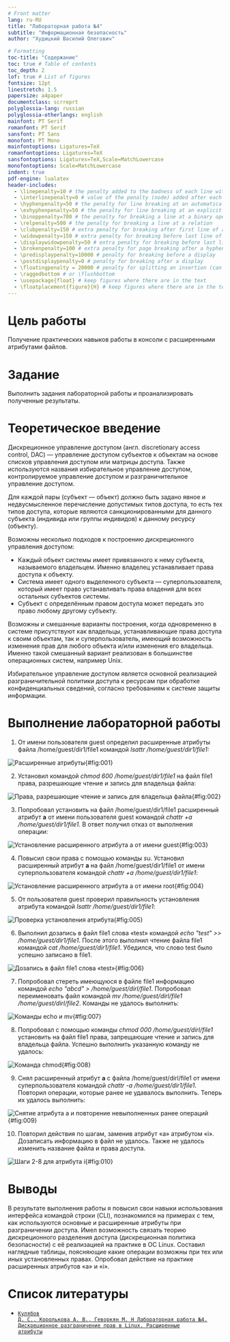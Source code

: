 ```yaml
---
# Front matter
lang: ru-RU
title: "Лабораторная работа №4"
subtitle: "Информационная безопасность"
author: "Худицкий Василий Олегович"

# Formatting
toc-title: "Содержание"
toc: true # Table of contents
toc_depth: 2
lof: true # List of figures
fontsize: 12pt
linestretch: 1.5
papersize: a4paper
documentclass: scrreprt
polyglossia-lang: russian
polyglossia-otherlangs: english
mainfont: PT Serif
romanfont: PT Serif
sansfont: PT Sans
monofont: PT Mono
mainfontoptions: Ligatures=TeX
romanfontoptions: Ligatures=TeX
sansfontoptions: Ligatures=TeX,Scale=MatchLowercase
monofontoptions: Scale=MatchLowercase
indent: true
pdf-engine: lualatex
header-includes:
  - \linepenalty=10 # the penalty added to the badness of each line within a paragraph (no associated penalty node) Increasing the value makes tex try to have fewer lines in the paragraph.
  - \interlinepenalty=0 # value of the penalty (node) added after each line of a paragraph.
  - \hyphenpenalty=50 # the penalty for line breaking at an automatically inserted hyphen
  - \exhyphenpenalty=50 # the penalty for line breaking at an explicit hyphen
  - \binoppenalty=700 # the penalty for breaking a line at a binary operator
  - \relpenalty=500 # the penalty for breaking a line at a relation
  - \clubpenalty=150 # extra penalty for breaking after first line of a paragraph
  - \widowpenalty=150 # extra penalty for breaking before last line of a paragraph
  - \displaywidowpenalty=50 # extra penalty for breaking before last line before a display math
  - \brokenpenalty=100 # extra penalty for page breaking after a hyphenated line
  - \predisplaypenalty=10000 # penalty for breaking before a display
  - \postdisplaypenalty=0 # penalty for breaking after a display
  - \floatingpenalty = 20000 # penalty for splitting an insertion (can only be split footnote in standard LaTeX)
  - \raggedbottom # or \flushbottom
  - \usepackage{float} # keep figures where there are in the text
  - \floatplacement{figure}{H} # keep figures where there are in the text
---
```


# Цель работы

Получение практических навыков работы в консоли с расширенными атрибутами файлов.

# Задание

Выполнить задания лабораторной работы и проанализировать полученные результаты.

# Теоретическое введение

Дискреционное управление доступом (англ. discretionary access control, DAC) — управление доступом субъектов к объектам на основе списков управления доступом или матрицы доступа. Также используются названия избирательное управление доступом, контролируемое управление доступом и разграничительное управление доступом.

Для каждой пары (субъект — объект) должно быть задано явное и недвусмысленное перечисление допустимых типов доступа, то есть тех типов доступа, которые являются санкционированными для данного субъекта (индивида или группы индивидов) к данному ресурсу (объекту).

Возможны несколько подходов к построению дискреционного управления доступом:

* Каждый объект системы имеет привязанного к нему субъекта, называемого владельцем. Именно владелец устанавливает права доступа к объекту.
* Система имеет одного выделенного субъекта — суперпользователя, который имеет право устанавливать права владения для всех остальных субъектов системы.
* Субъект с определённым правом доступа может передать это право любому другому субъекту.

Возможны и смешанные варианты построения, когда одновременно в системе присутствуют как владельцы, устанавливающие права доступа к своим объектам, так и суперпользователь, имеющий возможность изменения прав для любого объекта и/или изменения его владельца. Именно такой смешанный вариант реализован в большинстве операционных систем, например Unix.

Избирательное управление доступом является основной реализацией разграничительной политики доступа к ресурсам при обработке конфиденциальных сведений, согласно требованиям к системе защиты информации.



# Выполнение лабораторной работы

1. От имени пользователя guest определил расширенные атрибуты файла /home/guest/dir1/file1 командой *lsattr /home/guest/dir1/file1:*

![Расширенные атрибуты](image/1.png){#fig:001}

2. Установил командой *chmod 600 /home/guest/dir1/file1* на файл file1 права, разрешающие чтение и запись для владельца файла:

![Права, разрешающие чтение и запись для владельца файла](image/2.png){#fig:002}

3. Попробовал установить на файл /home/guest/dir1/file1 расширенный атрибут **a** от имени пользователя guest командой *chattr +a /home/guest/dir1/file1*. В ответ получил отказ от выполнения операции:

![Установление расширенного атрибута a от имени guest](image/3.png){#fig:003}

4. Повысил свои права с помощью команды *su*. Установил расширенный атрибут **a** на файл /home/guest/dir1/file1 от имени суперпользователя командой *chattr +a /home/guest/dir1/file1*:

![Установление расширенного атрибута a от имени root](image/4.png){#fig:004}

5. От пользователя guest проверил правильность установления атрибута командой *lsattr /home/guest/dir1/file1*:

![Проверка установления атрибута](image/5.png){#fig:005}

6. Выполнил дозапись в файл file1 слова «test» командой *echo "test" >> /home/guest/dir1/file1*. После этого выполнил чтение файла file1 командой
   *cat /home/guest/dir1/file1*. Убедился, что слово test было успешно записано в file1.

![Дозапись в файл file1 слова «test»](image/6.png){#fig:006}

7. Попробовал стереть имеющуюся в файле file1 информацию командой *echo "abcd" > /home/guest/dirl/file1*. Попробовал переименовать файл командой *mv /home/guest/dirl/file1 /home/guest/dirl/file2*. Команды не удалось выполнить:

![Команды echo и mv](image/7.png){#fig:007}

8. Попробовал с помощью команды *chmod 000 /home/guest/dirl/file1* установить на файл file1 права, запрещающие чтение и запись для владельца файла. Успешно выполнить указанную команду не удалось:

![Команда chmod](image/8.png){#fig:008}

9. Снял расширенный атрибут **a** с файла /home/guest/dirl/file1 от имени суперпользователя командой *chattr -a /home/guest/dir1/file1*.
Повторил операции, которые ранее не удавалось выполнить. Теперь их удалось выполнить:

![Снятие атрибута a и повторение невыполненных ранее операций](image/9.png){#fig:009}

10. Повторил действия по шагам, заменив атрибут «a» атрибутом «i». Дозаписать информацию в файл не удалось. Также не удалось изменить название файла и права доступа. 

![Шаги 2-8 для атрибута i](image/10.png){#fig:010}



# Выводы

В результате выполнения работы я повысил свои навыки использования интерфейса командой строки (CLI), познакомился на примерах с тем, как используются основные и расширенные атрибуты при разграничении доступа. Имел возможность связать теорию дискреционного разделения доступа (дискреционная политика безопасности) с её реализацией на практике в ОС Linux. Составил наглядные таблицы, поясняющие какие операции возможны при тех или иных установленных правах. Опробовал действие на практике расширенных атрибутов «а» и «i».

# Список литературы

- <code>[Кулябов Д. С., Королькова А. В., Геворкян М. Н Лабораторная работа №4. Дискреционное разграничение прав в Linux. Расширенные атрибуты](https://esystem.rudn.ru/pluginfile.php/1651751/mod_resource/content/3/004-lab_discret_extattr.pdf)</code>